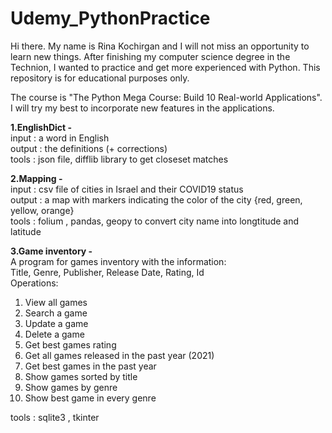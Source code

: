 # Udemy_PythonPractice
Hi there.
My name is Rina Kochirgan and I will not miss an opportunity to learn new things.
After finishing my computer science degree in the Technion, I wanted to practice and get more experienced with Python.
This repository is for educational purposes only.

The course is "The Python Mega Course: Build 10 Real-world Applications".<br>
I will try my best to incorporate new features in the applications.

<b>1.EnglishDict - </b><br>
input : a word in English <br>
output : the definitions (+ corrections)<br>
tools :  json file, difflib library to get closeset matches<br>

<b>2.Mapping - </b><br>
input : csv file of cities in Israel and their COVID19 status<br>
output : a map with markers indicating the color of the city {red, green, yellow, orange}<br>
tools : folium , pandas, geopy to convert city name into longtitude and latitude

<b>3.Game inventory - </b><br>
A program for games inventory with the information:<br>
Title, Genre, Publisher, Release Date, Rating, Id<br>
Operations:<br>
1. View all games<br>
2. Search a game <br>
3. Update a game<br>
4. Delete a game<br>
5. Get best games rating<br>
6. Get all games released in the past year (2021)<br>
7. Get best games in the past year<br>
8. Show games sorted by title<br>
9. Show games by genre<br>
10. Show best game in every genre<br>

tools : sqlite3 , tkinter

